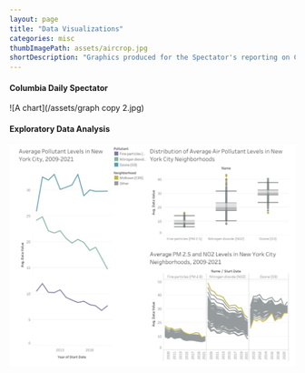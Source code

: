 ```yaml
---
layout: page
title: "Data Visualizations"
categories: misc
thumbImagePath: assets/aircrop.jpg
shortDescription: "Graphics produced for the Spectator's reporting on Columbia and West Harlem and various academic assignments."
---
```

#### Columbia Daily Spectator
![A chart](/assets/graph copy 2.jpg)

#### Exploratory Data Analysis

![A chart](/assets/aircrop.jpg)